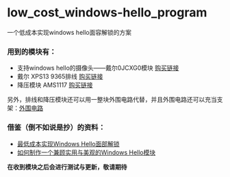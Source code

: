 # low_cost_windows-hello_program

 一个低成本实现windows hello面容解锁的方案

### 用到的模块有：

+ 支持windows hello的摄像头——戴尔0JCXG0模块 [购买链接](https://item.taobao.com/item.htm?spm=a1z09.2.0.0.3b212e8dWnXtHL&id=616599915120&_u=t2028sfb18388c)
+ 戴尔 XPS13 9365排线 [购买链接](https://item.taobao.com/item.htm?spm=a1z09.2.0.0.3b212e8dWnXtHL&id=622832381936&_u=t2028sfb1841b0)
+ 降压模块 AMS1117 [购买链接](https://detail.tmall.com/item.htm?spm=a230r.1.14.16.6e6357feC1KE12&id=13301101281&ns=1&abbucket=3&skuId=4173505841581)

另外，排线和降压模块还可以用一整块外围电路代替，并且外围电路还可以充当支架：[外围电路](https://oshwhub.com/tong2108/0jcxg0)

### 借鉴（倒不如说是抄）的资料：

+ [最低成本实现Windows Hello面部解锁](https://www.coolapk.com/feed/20656524?shareKey=NTUwMGFhMmQyNTk3NWY0MDg0NWY)
+ [如何制作一个兼顾实用与美观的Windows Hello模块](https://www.coolapk.com/feed/21218468?shareKey=ODcyZmVjMzYwMzhhNWY0YTFmMzc)

**在收到模块之后会进行测试与更新，敬请期待**